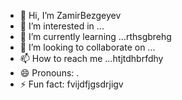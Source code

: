 - 👋 Hi, I’m ZamirBezgeyev
- 👀 I’m interested in ...
- 🌱 I’m currently learning ...rthsgbrehg
- 💞️ I’m looking to collaborate on ...
- 📫 How to reach me ...htjtdhbrfdhy
- 😄 Pronouns: .
- ⚡ Fun fact: fvijdfjgsdrjigv
<!---
ZamirBezgeyev/ZamirBezgeyev is a ✨ special ✨ repository because its `README.md` (this file) appears on your GitHub profile.
You can click the Preview link to take a look at your changes.
--->
